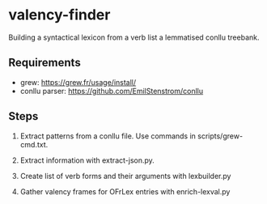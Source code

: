# valency-finder
Building a syntactical lexicon from a verb list a lemmatised conllu treebank.

## Requirements
 - grew: https://grew.fr/usage/install/
 - conllu parser: https://github.com/EmilStenstrom/conllu

## Steps

  1. Extract patterns from a conllu file. Use commands in scripts/grew-cmd.txt.

  2. Extract information with extract-json.py.

  3. Create list of verb forms and their arguments with lexbuilder.py

  4. Gather valency frames for OFrLex entries with enrich-lexval.py